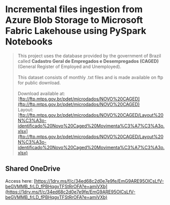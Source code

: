# Incremental files ingestion from Azure Blob Storage to Microsoft Fabric Lakehouse using PySpark Notebooks  

> This project uses the database provided by the government of Brazil called **Cadastro Geral de Empregados e Desempregados (CAGED)** (General Register of Employed and Unemployed).<br><br>
> This dataset consists of monthly .txt files and is made available on ftp for public download.  <br>  
> Download available at: [ftp://ftp.mtps.gov.br/pdet/microdados/NOVO%20CAGED](ftp://ftp.mtps.gov.br/pdet/microdados/NOVO%20CAGED)  <br> 
> Layout: [ftp://ftp.mtps.gov.br/pdet/microdados/NOVO%20CAGED/Layout%20N%C3%A3o-identificado%20Novo%20Caged%20Movimenta%C3%A7%C3%A3o.xlsx](ftp://ftp.mtps.gov.br/pdet/microdados/NOVO%20CAGED/Layout%20N%C3%A3o-identificado%20Novo%20Caged%20Movimenta%C3%A7%C3%A3o.xlsx)  <br> 


## Shared OneDrive 
Access here: [https://1drv.ms/f/c/34ed68c2d0e7e9fe/EmG9ARE95OlCsLfV-beGVMMB_frLD_fPBHqgvTFStRrOFA?e=amiVXb](https://1drv.ms/f/c/34ed68c2d0e7e9fe/EmG9ARE95OlCsLfV-beGVMMB_frLD_fPBHqgvTFStRrOFA?e=amiVXb)  

